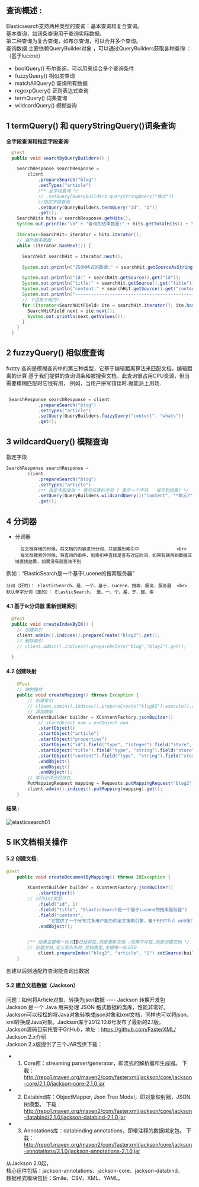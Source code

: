 
## 查询概述 : 

Elasticsearch支持两种类型的查询：基本查询和复合查询。 <br>
基本查询，如词条查询用于查询实际数据。<br>
第二种查询为复合查询，如布尔查询，可以合并多个查询。<br>
查询数据 主要依赖QueryBuilder对象 ，可以通过QueryBuilders获取各种查询 ：（基于lucene）

* boolQuery() 布尔查询，可以用来组合多个查询条件 
* fuzzyQuery() 相似度查询 
* matchAllQuery() 查询所有数据 
* regexpQuery() 正则表达式查询 
* termQuery() 词条查询 
* wildcardQuery() 模糊查询 


## 1  termQuery() 和 queryStringQuery()词条查询 

__全字段查询和指定字段查询__


``` java
  @Test
  public void searchByQueryBuilders() {

    SearchResponse searchResponse =
        client
            .prepareSearch("blog")
            .setTypes("article")
            /** 全字段查询 */
            // .setQuery(QueryBuilders.queryStringQuery("独立"))
            //指定字段查询
            .setQuery(QueryBuilders.termQuery("id", "1"))
            .get();
    SearchHits hits = searchResponse.getHits();
    System.out.println("\n" + "查询的结果数量:" + hits.getTotalHits() + "\n");

    Iterator<SearchHit> iterator = hits.iterator();
    // 遍历每条数据
    while (iterator.hasNext()) {

      SearchHit searchHit = iterator.next();

      System.out.println("JSON格式的数据:" + searchHit.getSourceAsString());

      System.out.println("id:" + searchHit.getSource().get("id"));
      System.out.println("title:" + searchHit.getSource().get("title"));
      System.out.println("content:" + searchHit.getSource().get("content"));
      System.out.println("------------------------------------------------");
      // 下边是干啥的?
      for (Iterator<SearchHitField> ite = searchHit.iterator(); ite.hasNext(); ) {
        SearchHitField next = ite.next();
        System.out.println(next.getValues());
      }
    }
  }

``` 
## 2 fuzzyQuery() 相似度查询 

fuzzy 查询是模糊查询中的第三种类型，它基于编辑距离算法来匹配文档。编辑距离的计算
基于我们提供的查询词条和被搜索文档。此查询很占用CPU资源，但当需要模糊匹配时它很有用，
例如，当用户拼写错误时.就能派上用场.

``` java

 SearchResponse searchResponse = client
            .prepareSearch("blog")
            .setTypes("article")
            .setQuery(QueryBuilders.fuzzyQuery("content", "whats"))
            .get();

```
## 3 wildcardQuery() 模糊查询 

 指定字段
 
``` java
SearchResponse searchResponse =
        client
            .prepareSearch("blog")
            .setTypes("article")
            /** 指定字段查询 * 表示任意的字符 ? 表示一个字符   得不到结果? */
            .setQuery(QueryBuilders.wildcardQuery()("content", "*单元?"))
            .get();
```

## 4 分词器

* 分词器			

		在文档存储的时候，将文档的内容进行分词，并放置到索引中				 <br>									
		在文档搜索的时候，将查询的条件，到索引中查找是否有对应的词，如果有就再到数据区域查找结果，如果没有就查询不到													

例如：“ElasticSearch是一个基于Lucene的搜索服务器” 

	分词（好的）： ElasticSearch、是、一个、基于、Lucene、搜索、服务、服务器  <br>
	默认单字分词（差的）： ElasticSearch、 是、一、个、基、于、搜、索
	
#### 4.1 基于ik分词器 重新创建索引

``` java
  @Test
  public void createIndexByIK() {
    // 创建索引
    client.admin().indices().prepareCreate("blog2").get();
    // 删除索引
    // client.admin().indices().prepareDelete("blog","blog2").get();

  }
```
#### 4.2 创建映射

``` java
    @Test
    // 映射操作
    public void createMapping() throws Exception {
        // 创建索引
        // client.admin().indices().prepareCreate("blog02").execute().actionGet();
        // 添加映射
        XContentBuilder builder = XContentFactory.jsonBuilder()
            // startObject num = endObject num
            .startObject()
            .startObject("article")
            .startObject("properties")
            .startObject("id").field("type", "integer").field("store", "yes").endObject()
            .startObject("title").field("type", "string").field("store", "yes").field("analyzer", "ik").endObject()
            .startObject("content").field("type", "string").field("store", "yes").field("analyzer", "ik").endObject()
            .endObject()
            .endObject()
            .endObject();
        // 索引必须已经存在.
        PutMappingRequest mapping = Requests.putMappingRequest("blog2").type("article").source(builder);
        client.admin().indices().putMapping(mapping).get();
    }
```

#### 结果 : 

![elasticsearch01](https://github.com/bigDataHell/Kangaroo-/blob/master/images/elasticsearch01.png)


## 5 IK文档相关操作 

#### 5.2 创建文档:

``` java
@Test
    public void createDocumentByMapping() throws IOException {

        XContentBuilder builder = XContentFactory.jsonBuilder()
            .startObject()
	    // id为int类型
            .field("id", 1)
            .field("title", "ElasticSearch是一个基于Lucene的搜索服务器")
            .field("content",
                "它提供了一个分布式多用户能力的全文搜索引擎，基于RESTful web接口。Elasticsearch是用Java开发的，并作为Apache许可条款下的开放源码发布，是当前流行的企业级搜索引擎。设计用于云计算中，能够达到实时搜索，稳定，可靠，快速，安装使用方便。")
            .endObject();


        /** 如果主键唯一标识ID已经存在,则是更新文档 ;如果不存在,则是创建文档 */
        // 创建文档,定义索引名称,文档类型,主键唯一标识ID
            client.prepareIndex("blog2", "article", "2").setSource(builder).get();
    }

```
创建以后则通配符查询能查询出数据

#### 5.2 建立文档数据（Jackson）

问题：如何将Article对象，转换为json数据 ---- Jackson 转换开发包  <br>
Jackson 是一个 Java 用来处理 JSON 格式数据的类库，性能非常好。 <br>
    Jackson可以轻松的将Java对象转换成json对象和xml文档，同样也可以将json、xml转换成Java对象。Jackson库于2012.10.8号发布了最新的2.1版。 <br>
    Jackson源码目前托管于GitHub，地址：https://github.com/FasterXML/ <br>
    Jackson 2.x介绍 <br>
    Jackson 2.x版提供了三个JAR包供下载： <br>
    
* 1. Core库：streaming parser/generator，即流式的解析器和生成器。
下载： <br>
http://repo1.maven.org/maven2/com/fasterxml/jackson/core/jackson-core/2.1.0/jackson-core-2.1.0.jar

* 2. Databind库：ObjectMapper, Json Tree Model，即对象映射器，JSON树模型。
下载： <br>
http://repo1.maven.org/maven2/com/fasterxml/jackson/core/jackson-databind/2.1.0/jackson-databind-2.1.0.jar

* 3. Annotations库：databinding annotations，即带注释的数据绑定包。
下载： <br>
http://repo1.maven.org/maven2/com/fasterxml/jackson/core/jackson-annotations/2.1.0/jackson-annotations-2.1.0.jar

从Jackson 2.0起， <br>
核心组件包括：jackson-annotations、jackson-core、jackson-databind。 <br>
数据格式模块包括：Smile、CSV、XML、YAML。









